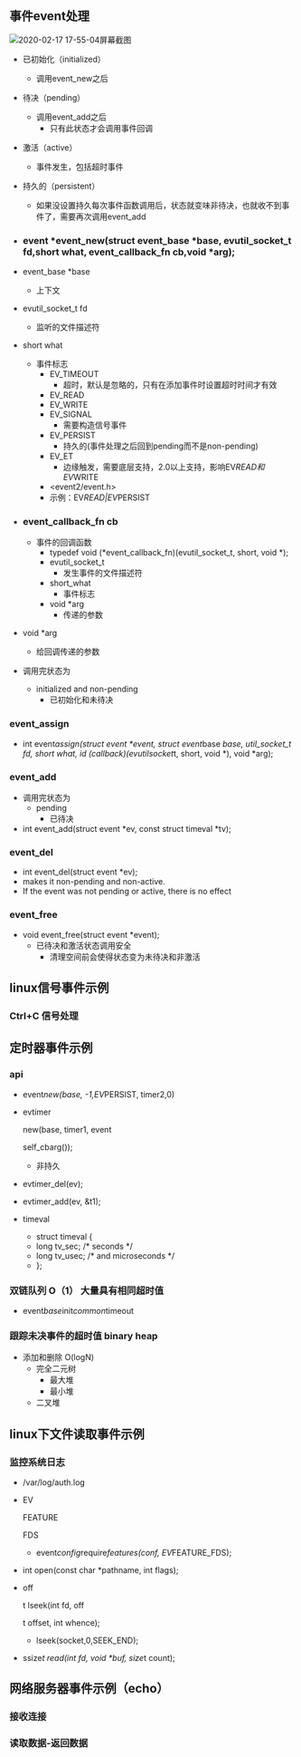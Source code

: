 ## 事件event处理

![2020-02-17 17-55-04屏幕截图](/home/maverick/%E5%9B%BE%E7%89%87/2020-02-17%2017-55-04%E5%B1%8F%E5%B9%95%E6%88%AA%E5%9B%BE.png)

- 已初始化（initialized）
  - 调用event_new之后
- 待决（pending）
  - 调用event_add之后
    - 只有此状态才会调用事件回调
- 激活（active）
  - 事件发生，包括超时事件
- 持久的（persistent）
  - 如果没设置持久每次事件函数调用后，状态就变味非待决，也就收不到事件了，需要再次调用event_add

- ### event *event_new(struct event_base *base, evutil_socket_t fd,short what, event_callback_fn cb,void *arg);

- event_base *base

  - 上下文

- evutil_socket_t fd

  - 监听的文件描述符

- short what

  - 事件标志
    - EV_TIMEOUT
      - 超时，默认是忽略的，只有在添加事件时设置超时时间才有效
    - EV_READ
    - EV_WRITE
    - EV_SIGNAL
      - 需要构造信号事件
    - EV_PERSIST
      - 持久的(事件处理之后回到pending而不是non-pending)
    - EV_ET
      - 边缘触发，需要底层支持，2.0以上支持，影响EV*READ和EV*WRITE
    - <event2/event.h>
    - 示例：EV*READ|EV*PERSIST

- ### event_callback_fn cb

  - 事件的回调函数
    - typedef void (*event_callback_fn)(evutil_socket_t, short, void *);
    - evutil_socket_t
      - 发生事件的文件描述符
    - short_what
      - 事件标志
    - void *arg
      - 传递的参数

- void *arg

  - 给回调传递的参数

- 调用完状态为

  - initialized and non-pending
    - 已初始化和未待决

### event_assign

- int event*assign(struct event \*event, struct event*base *base, util_socket_t fd, short what, id (*callback)(evutil*socket*t, short, void *), void *arg);

### event_add

- 调用完状态为
  - pending
    - 已待决
- int event_add(struct event *ev, const struct timeval *tv);

### event_del

- int event_del(struct event *ev);
- makes it non-pending and non-active.
- If the event was not pending or active, there is no effect

### event_free

- void event_free(struct event *event);
  - 已待决和激活状态调用安全
    - 清理空间前会使得状态变为未待决和非激活

## linux信号事件示例

### Ctrl+C 信号处理

## 定时器事件示例

### api

- event*new(base, -1,EV*PERSIST, timer2,0)

- evtimer

  new(base, timer1, event

  self_cbarg());

  - 非持久

- evtimer_del(ev);

- evtimer_add(ev, &t1);

- timeval

  - struct timeval {
  - long tv_sec; /* seconds */
  - long tv_usec; /* and microseconds */
  - };

### 双链队列 O（1） 大量具有相同超时值

- event*base*init*common*timeout

### 跟踪未决事件的超时值 binary heap

- 添加和删除 O(logN)
  - 完全二元树
    - 最大堆
    - 最小堆
  - 二叉堆

## linux下文件读取事件示例

### 监控系统日志

- /var/log/auth.log

- EV

  FEATURE

  FDS

  - event*config*require*features(conf, EV*FEATURE_FDS);

- int open(const char *pathname, int flags);

- off

  t lseek(int fd, off

  t offset, int whence);

  - lseek(socket,0,SEEK_END);

- ssize*t read(int fd, void \*buf, size*t count);

## 网络服务器事件示例（echo）

### 接收连接

### 读取数据-返回数据